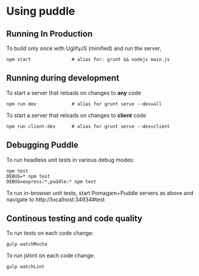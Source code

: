 # Using puddle

## Running In Production

To build only once with UglifyJS (minified) and run the server,

    npm start               # alias for: grunt && nodejs main.js

## Running during development

To start a server that reloads on changes to **any** code

    npm run dev             # alias for grunt serve --dev=all

To start a server that reloads on changes to **client** code

    npm run client-dev      # alias for grunt serve --dev=client

## Debugging Puddle

To run headless unit tests in various debug modes:

    npm test
    DEBUG=* npm test
    DEBUG=express:*,puddle:* npm test

To run in-browser unit tests, start Pomagam+Puddle servers as above and
navigate to http://localhost:34934#test

## Continous testing and code quality

To run tests on each code change:

    gulp watchMocha
    
To run jshint on each code change:
    
    gulp watchLint
